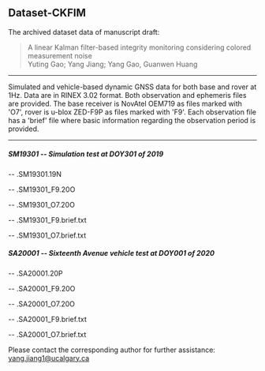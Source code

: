 ## Dataset-CKFIM
The archived dataset data of manuscript draft:

> A linear Kalman filter-based integrity monitoring considering colored measurement noise  
Yuting Gao; Yang Jiang; Yang Gao, Guanwen Huang

-------------
Simulated and vehicle-based dynamic GNSS data for both base and rover at 1Hz. Data are in RINEX 3.02 format. Both observation and ephemeris files are provided.
The base receiver is NovAtel OEM719 as files marked with 'O7', rover is u-blox ZED-F9P as files marked with 'F9'. Each observation file has a 'brief' file where basic information regarding the observation period is provided.

-------
##### SM19301 -- Simulation test at DOY301 of 2019
-- .SM19301.19N

-- .SM19301_F9.20O

-- .SM19301_O7.20O

-- .SM19301_F9.brief.txt

-- .SM19301_O7.brief.txt

##### SA20001 -- Sixteenth Avenue vehicle test at DOY001 of 2020
-- .SA20001.20P

-- .SA20001_F9.20O

-- .SA20001_O7.20O

-- .SA20001_F9.brief.txt

-- .SA20001_O7.brief.txt

Please contact the corresponding author for further assistance:
[yang.jiang1@ucalgary.ca](yang.jiang1@ucalgary.ca)
